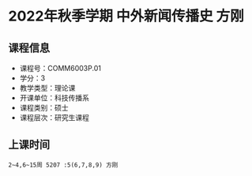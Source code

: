 # 2022年秋季学期 中外新闻传播史 方刚






## 课程信息

- 课程号：COMM6003P.01
- 学分：3
- 教学类型：理论课
- 开课单位：科技传播系
- 课程类别：硕士
- 课程层次：研究生课程

## 上课时间

```
2~4,6~15周 5207 :5(6,7,8,9) 方刚
```

